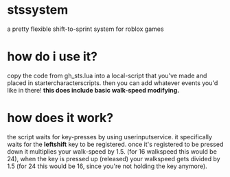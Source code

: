 # stssystem
a pretty flexible shift-to-sprint system for roblox games

# how do i use it?
copy the code from gh_sts.lua into a local-script that you've made and placed in startercharacterscripts. then you can add whatever events you'd like in there! **this does include basic walk-speed modifying.**

# how does it work?
the script waits for key-presses by using userinputservice. it specifically waits for the **leftshift** key to be registered. once it's registered to be pressed down it multiplies your walk-speed by 1.5. (for 16 walkspeed this would be 24), when the key is pressed up (released) your walkspeed gets divided by 1.5 (for 24 this would be 16, since you're not holding the key anymore).
